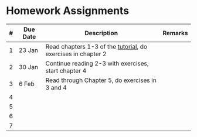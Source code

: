 Homework Assignments
====================

\# | Due Date  |           Description                                             |                             Remarks                         |
-- | --------- | ----------------------------------------------------------------  |  ---------------------------------------------------------  |
1  | 23 Jan    | Read chapters 1-3 of the [tutorial], do exercises in chapter 2    |                                                             |
2  | 30 Jan    | Continue reading 2-3 with exercises, start chapter 4              |                                                             |
3  |  6 Feb    | Read through Chapter 5, do exercises in 3 and 4                   |                                                             |
4  |           |                                                                   |                                                             |
5  |           |                                                                   |                                                             |
6  |           |                                                                   |                                                             |
7  |           |                                                                   |                                                             |

[tutorial]: https://leanprover.github.io/tutorial
